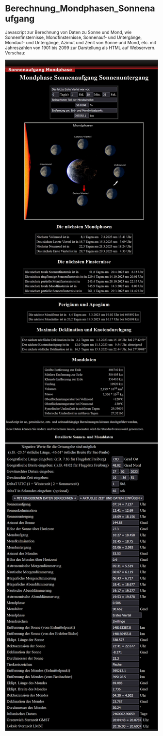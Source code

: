# Berechnung_Mondphasen_Sonnenaufgang
Javascript zur Berechnung von Daten zu Sonne und Mond, wie Sonnenfinsternisse, Mondfinsternisse, Sonnenauf- und Untergänge, Mondauf- und Untergänge, Azimut und Zenit von Sonne und Mond, etc. mit Jahreszahlen von 1901 bis 2099 zur Darstellung als HTML auf Webservern. 
Vorschau:

![](https://github.com/FredFeuerstein0815/Berechnung_Mondphasen_Sonnenaufgang/blob/main/htmlmond1.jpg)
![](https://github.com/FredFeuerstein0815/Berechnung_Mondphasen_Sonnenaufgang/blob/main/htmlmond2.jpg)
![](https://github.com/FredFeuerstein0815/Berechnung_Mondphasen_Sonnenaufgang/blob/main/htmlmond3.jpg)
